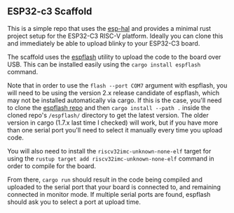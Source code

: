 ## ESP32-c3 Scaffold

This is a simple repo that uses the [esp-hal](https://github.com/esp-rs/esp-hal) and provides a minimal rust project setup for the ESP32-C3 RISC-V platform. Ideally you can clone this and immediately be able to upload blinky to your ESP32-C3 board.

The scaffold uses the [espflash](https://github.com/esp-rs/espflash) utility to upload the code to the board over USB. This can be installed easily using the `cargo install espflash` command.

Note that in order to use the `flash --port COM7` argument with espflash, you will need to be using the version 2.x release candidate of espflash, which may not be installed automatically via cargo. If this is the case, you'll need to clone the [espflash repo](https://github.com/esp-rs/espflash) and then `cargo install --path .` inside the cloned repo's `/espflash/` directory to get the latest version. The older version in cargo (1.7.x last time I checked) will work, but if you have more than one serial port you'll need to select it manually every time you upload code.

You will also need to install the `riscv32imc-unknown-none-elf` target for using the `rustup target add riscv32imc-unknown-none-elf` command in order to compile for the board.

From there, `cargo run` should result in the code being compiled and uploaded to the serial port that your board is connected to, and remaining connected in monitor mode. If multiple serial ports are found, espflash should ask you to select a port at upload time.
